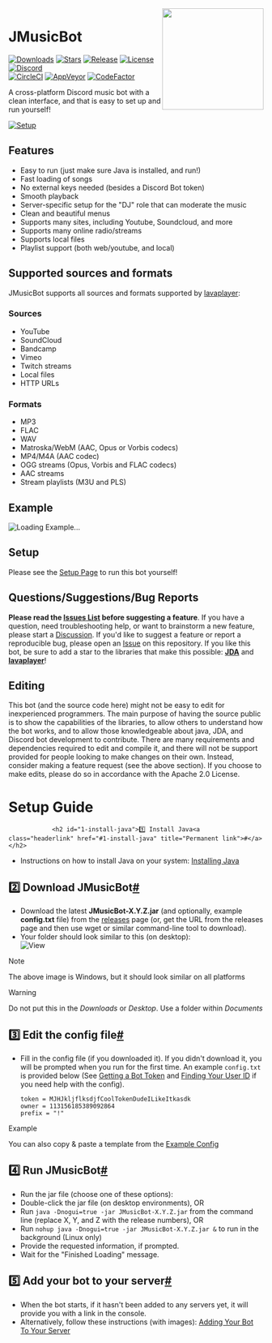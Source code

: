 <img align="right" src="https://i.imgur.com/zrE80HY.png" height="200" width="200">

# JMusicBot

[![Downloads](https://img.shields.io/github/downloads/jagrosh/MusicBot/total.svg)](https://github.com/jagrosh/MusicBot/releases/latest)
[![Stars](https://img.shields.io/github/stars/jagrosh/MusicBot.svg)](https://github.com/jagrosh/MusicBot/stargazers)
[![Release](https://img.shields.io/github/release/jagrosh/MusicBot.svg)](https://github.com/jagrosh/MusicBot/releases/latest)
[![License](https://img.shields.io/github/license/jagrosh/MusicBot.svg)](https://github.com/jagrosh/MusicBot/blob/master/LICENSE)
[![Discord](https://discordapp.com/api/guilds/147698382092238848/widget.png)](https://discord.gg/0p9LSGoRLu6Pet0k)<br>
[![CircleCI](https://img.shields.io/circleci/project/github/jagrosh/MusicBot/master.svg)](https://circleci.com/gh/jagrosh/MusicBot)
[![AppVeyor](https://ci.appveyor.com/api/projects/status/gdu6nyte5psj6xfk/branch/master?svg=true)](https://ci.appveyor.com/project/jagrosh/musicbot/branch/master)
[![CodeFactor](https://www.codefactor.io/repository/github/jagrosh/musicbot/badge)](https://www.codefactor.io/repository/github/jagrosh/musicbot)

A cross-platform Discord music bot with a clean interface, and that is easy to set up and run yourself!

[![Setup](http://i.imgur.com/VvXYp5j.png)](https://jmusicbot.com/setup)

## Features
  * Easy to run (just make sure Java is installed, and run!)
  * Fast loading of songs
  * No external keys needed (besides a Discord Bot token)
  * Smooth playback
  * Server-specific setup for the "DJ" role that can moderate the music
  * Clean and beautiful menus
  * Supports many sites, including Youtube, Soundcloud, and more
  * Supports many online radio/streams
  * Supports local files
  * Playlist support (both web/youtube, and local)

## Supported sources and formats
JMusicBot supports all sources and formats supported by [lavaplayer](https://github.com/sedmelluq/lavaplayer#supported-formats):
### Sources
  * YouTube
  * SoundCloud
  * Bandcamp
  * Vimeo
  * Twitch streams
  * Local files
  * HTTP URLs
### Formats
  * MP3
  * FLAC
  * WAV
  * Matroska/WebM (AAC, Opus or Vorbis codecs)
  * MP4/M4A (AAC codec)
  * OGG streams (Opus, Vorbis and FLAC codecs)
  * AAC streams
  * Stream playlists (M3U and PLS)

## Example
![Loading Example...](https://i.imgur.com/kVtTKvS.gif)

## Setup
Please see the [Setup Page](https://jmusicbot.com/setup) to run this bot yourself!

## Questions/Suggestions/Bug Reports
**Please read the [Issues List](https://github.com/jagrosh/MusicBot/issues) before suggesting a feature**. If you have a question, need troubleshooting help, or want to brainstorm a new feature, please start a [Discussion](https://github.com/jagrosh/MusicBot/discussions). If you'd like to suggest a feature or report a reproducible bug, please open an [Issue](https://github.com/jagrosh/MusicBot/issues) on this repository. If you like this bot, be sure to add a star to the libraries that make this possible: [**JDA**](https://github.com/DV8FromTheWorld/JDA) and [**lavaplayer**](https://github.com/sedmelluq/lavaplayer)!

## Editing
This bot (and the source code here) might not be easy to edit for inexperienced programmers. The main purpose of having the source public is to show the capabilities of the libraries, to allow others to understand how the bot works, and to allow those knowledgeable about java, JDA, and Discord bot development to contribute. There are many requirements and dependencies required to edit and compile it, and there will not be support provided for people looking to make changes on their own. Instead, consider making a feature request (see the above section). If you choose to make edits, please do so in accordance with the Apache 2.0 License.



<h1>Setup Guide</h1>
                
                <h2 id="1-install-java">1️⃣ Install Java<a class="headerlink" href="#1-install-java" title="Permanent link">#</a></h2>
<ul>
<li>Instructions on how to install Java on your system: <a href="../installing-java/">Installing Java</a></li>
</ul>
<h2 id="2-download-jmusicbot">2️⃣ Download JMusicBot<a class="headerlink" href="#2-download-jmusicbot" title="Permanent link">#</a></h2>
<ul>
<li>Download the latest <strong>JMusicBot-X.Y.Z.jar</strong> (and optionally, example <strong>config.txt</strong> file) from the <a href="https://github.com/jagrosh/MusicBot/releases/latest">releases</a> page (or, get the URL from the releases page and then use wget or similar command-line tool to download).</li>
<li>Your folder should look similar to this (on desktop):<br />
<img alt="View" src="/assets/images/folder-view.png" /></li>
</ul>
<div class="admonition note">
<p class="admonition-title">Note</p>
<p>The above image is Windows, but it should look similar on all platforms  </p>
</div>
<div class="admonition warning">
<p class="admonition-title">Warning</p>
<p>Do not put this in the <em>Downloads</em> or <em>Desktop</em>. Use a folder within <em>Documents</em></p>
</div>
<h2 id="3-edit-the-config-file">3️⃣ Edit the config file<a class="headerlink" href="#3-edit-the-config-file" title="Permanent link">#</a></h2>
<ul>
<li>Fill in the config file (if you downloaded it). If you didn't download it, you will be prompted when you run for the first time. An example <code>config.txt</code> is provided below (See <a href="../getting-a-bot-token/">Getting a Bot Token</a> and <a href="../finding-your-user-id/">Finding Your User ID</a> if you need help with the config).<br />
<div class="highlight"><pre><span></span><code>token = MJHJkljflksdjfCoolTokenDudeILikeItkasdk
owner = 113156185389092864
prefix = &quot;!&quot;
</code></pre></div></li>
</ul>
<div class="admonition example">
<p class="admonition-title">Example</p>
<p>You can also copy &amp; paste a template from the <a href="../config/">Example Config</a></p>
</div>
<h2 id="4-run-jmusicbot">4️⃣ Run JMusicBot<a class="headerlink" href="#4-run-jmusicbot" title="Permanent link">#</a></h2>
<ul>
<li>Run the jar file (choose one of these options):</li>
<li>Double-click the jar file (on desktop environments), OR</li>
<li>Run <code>java -Dnogui=true -jar JMusicBot-X.Y.Z.jar</code> from the command line (replace X, Y, and Z with the release numbers), OR</li>
<li>Run <code>nohup java -Dnogui=true -jar JMusicBot-X.Y.Z.jar &amp;</code> to run in the background (Linux only)</li>
<li>Provide the requested information, if prompted.</li>
<li>Wait for the "Finished Loading" message.</li>
</ul>
<h2 id="5-add-your-bot-to-your-server">5️⃣ Add your bot to your server<a class="headerlink" href="#5-add-your-bot-to-your-server" title="Permanent link">#</a></h2>
<ul>
<li>When the bot starts, if it hasn't been added to any servers yet, it will provide you with a link in the console.</li>
<li>Alternatively, follow these instructions (with images): <a href="../adding-your-bot/">Adding Your Bot To Your Server</a></li>
</ul>
